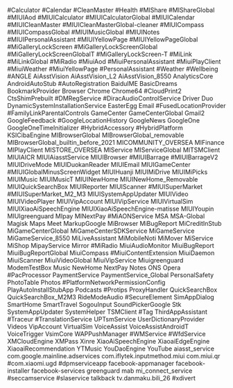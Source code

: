 #Calculator
#Calendar
#CleanMaster
#Health 
#MIShare
#MIShareGlobal
#MIUIAod
#MIUICalculator
#MIUICalculatorGlobal
#MIUICalendar
#MIUICleanMaster 
#MIUICleanMasterGlobal-cleaner
#MIUICompass
#MIUICompassGlobal
#MIUIMusicGlobal
#MIUINotes
#MIUIPersonalAssistant
#MIUIYellowPage
#MIUIYellowPageGlobal
#MiGalleryLockScreen
#MiGalleryLockScreenGlobal
#MiGalleryLockScreenGlobalT
#MiGalleryLockScreen-T
#MiLink
#MiLinkGlobal
#MiRadio 
#MiuiAod
#MiuiPersonalAssistant
#MiuiPlayClient
#MiuiWeather 
#MiuiYellowPage
#PersonalAssistant
#Weather 
#Wellbeing
#ANGLE
AiAsstVision
AiAsstVision_L2
AiAsstVision_8550
AnalyticsCore
AndroidAutoStub
#AutoRegistration
BaiduIME
BasicDreams
BookmarkProvider
Browser 
Chrome
Chrome64
#CloudPrint2 
CtsShimPrebuilt
#DMRegService
#DiracAudioControlService
Driver
Duo
DynamicSystemInstallationService
EasterEgg
Email 
#FusedLocationProvider
#FamilyLinkParentalControls
GameCenter
GameCenterGlobal
Gmail2
GoogleFeedback 
#GoogleLocationHistory 
GoogleNews
GoogleOne
GoogleOneTimeInitializer 
#HybridAccessory
#HybridPlatform
KSICibaEngine 
MIBrowserGlobal 
MIBrowserGlobal_removable
MIBrowserGlobal_builtin_before_2021
MICOMMUNITY_OVERSEA
MIFinance
MIPlayClient
MISTORE_OVERSEA
MIService
MIServiceGlobal
MITSMClient
MIUIAICR
MIUIAiasstService
MIUIBrowser
#MIUIBarrage
#MIUIBarrageV2
MIUIDriveMode
MIUIDuokanReader
MIUIEmail 
MIUIGameCenter
#MIUIGlobalMinusScreenWidget
MIUIHuanji
MIUIMiDrive
MIUIMiPicks
MIUIMusic
MIUIMusicT
MIUINewHome
MIUINewHome_Removable
MIUIQuickSearchBox
MIUIReporter
MIUIScanner
#MIUISuperMarket
#MIUISuperMarket_M2_M3
MIUISystemAppUpdater
MIUIVideo
MIUIVideoPlayer
MIUIVipAccount
MIUIVipService
MIUIVirtualSim
MIUIXiaoAiSpeechEngine
MIUIXiaoAiSpeechEngine-matisse
MIUIYoupin
MIUIgreenguard
MIpay
MINextPay
#MiAONService
MSA
MSA-Global
Magisk
Maps
Meet
MarkupGoogle 
MiBrowser
MiBugReport
MiCreditInStub
MiGameCenterGlobal
MiGameCenterSDKService
MiGameService
MiGameService_8550
MiLiveAssistant
MiMobileNoti 
MiMover
MiService
MiShop
MipayService
Mirror
#MiRadio
MiuiAudioMonitor
MiuiBugReport
MiuiBugReportGlobal
MiuiCompass
#MiuiContentExtension
MiuiDaemon
MiuiScanner
MiuiVideoGlobal 
MiuiVipService
Miuigreenguard
ModemTestBox
Music 
NewHome
NextPay
Notes
ONS
Opera
#PacProcessor
PaymentService
PaymentService_Global
PersonalSafety
PhotoTable
Photos
#PlatformNetworkPermissionConfig
PlayAutoInstallStubApp
Podcasts
#Protips
ProxyHandler
QuickSearchBox
QuickSearchBox_M2M3
RideModeAudio
#SecureElement
SimAppDialog
SmartHome
SmartTravel
SogouInput
SoundPickerGoogle 
Stk
SystemAppUpdater
SystemHelper
TSMClient
#Tag
ThirdAppAssistant
#Traceur
#TranslationService
UPTsmService
UserDictionaryProvider 
Videos
VipAccount 
VirtualSim 
VoiceAssist
VoiceAssistAndroidT
VoiceTrigger
VsimCore
WAPPushManager
#WMService
#WfdService
XMCloudEngine
XMPass
Xinre 
XiaoAiSpeechEngine
XiaoaiEdgeEngine
XiaoaiRecommendation
YTMusic
YouDaoEngine 
YouTube
aiasst_service
com.google.mainline.adservices
com.iflytek.inputmethod.miui
com.miui.qr
#com.xiaomi.ugd
#dpmserviceapp
facebook-appmanager
facebook-installer
facebook-services
greenguard
mab 
mi_connect_service
#seccamservice
#slaservice 
talkback
tv.danmaku.bili_26
#xdivert
